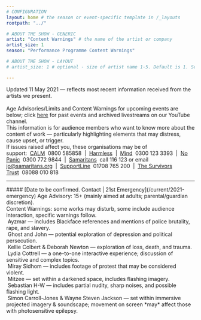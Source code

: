 ```yaml
---
# CONFIGURATION
layout: home # the season or event-specific template in /_layouts
rootpath: "../"

# ABOUT THE SHOW - GENERIC
artist: "Content Warnings" # the name of the artist or company
artist_size: 1
season: "Performance Programme Content Warnings"

# ABOUT THE SHOW - LAYOUT
# artist_size: 1 # optional - size of artist name 1-5. Default is 1. Set longer names to lower values

---
```

Updated 11 May 2021 — reflects most recent information received from the artists we present.<br><br>Age Advisories/Limits and Content Warnings for upcoming events are below; click [here](/archive/warnings) for past events and archived livestreams on our YouTube channel.<br>This information is for audience members who want to know more about the content of work — particularly highlighting elements that may distress, cause upset, or trigger.<br>If issues raised affect you, these organisations may be of support:&nbsp;&nbsp;<a href="http://thecalmzone.net" target="_blank">CALM</a>&nbsp;&nbsp;0800 585858&nbsp;&nbsp;|&nbsp;&nbsp;<a href="http://harmless.org.uk" target="_blank">Harmless</a>&nbsp;&nbsp;|&nbsp;&nbsp;<a href="http://mind.org.uk" target="_blank">Mind</a>&nbsp;&nbsp;0300 123 3393&nbsp;&nbsp;|&nbsp;&nbsp;<a href="http://nopanic.org.uk" target="_blank">No Panic</a>&nbsp;&nbsp;0300 772 9844&nbsp;&nbsp;|&nbsp;&nbsp;<a href="http://samaritans.org" target="_blank">Samaritans</a>&nbsp;&nbsp;call 116 123 or email jo@samaritans.org&nbsp;&nbsp;|&nbsp;&nbsp;<a href="http://supportline.org.uk" target="_blank">SupportLine</a>&nbsp;&nbsp;01708 765 200&nbsp;&nbsp;|&nbsp;&nbsp;<a href="http://thesurvivorstrust.org" target="_blank">The Survivors Trust</a>&nbsp;&nbsp;08088 010 818        
<hr>         
##### [Date to be confirmed. Contact | 21st Emergency](/current/2021-emergency)        
Age Advisory: 15+ (mainly aimed at adults; parental/guardian discretion).<br>Content Warnings: some works may disturb, some include audience interaction, specific warnings follow.<br>&nbsp;Ayzmar — includes Blackface references and mentions of police brutality, rape, and slavery.<br>&nbsp;Ghost and John — potential exploration of depression and political persecution.<br>&nbsp;Kellie Colbert & Deborah Newton — exploration of loss, death, and trauma.<br>&nbsp;Lydia Cottrell — a one-to-one interactive experience; discussion of sensitive and complex topics.<br>&nbsp;Miray Sidhom — includes footage of protest that may be considered violent.<br>&nbsp;Mitzee — set within a darkened space, includes flashing imagery.<br>&nbsp;Sebastian H-W — includes partial nudity, sharp noises, and possible flashing light.<br>&nbsp;Simon Carroll-Jones & Wayne Steven Jackson — set within immersive projected imagery & soundscape; movement on screen *may* affect those with photosensitive epilepsy.
